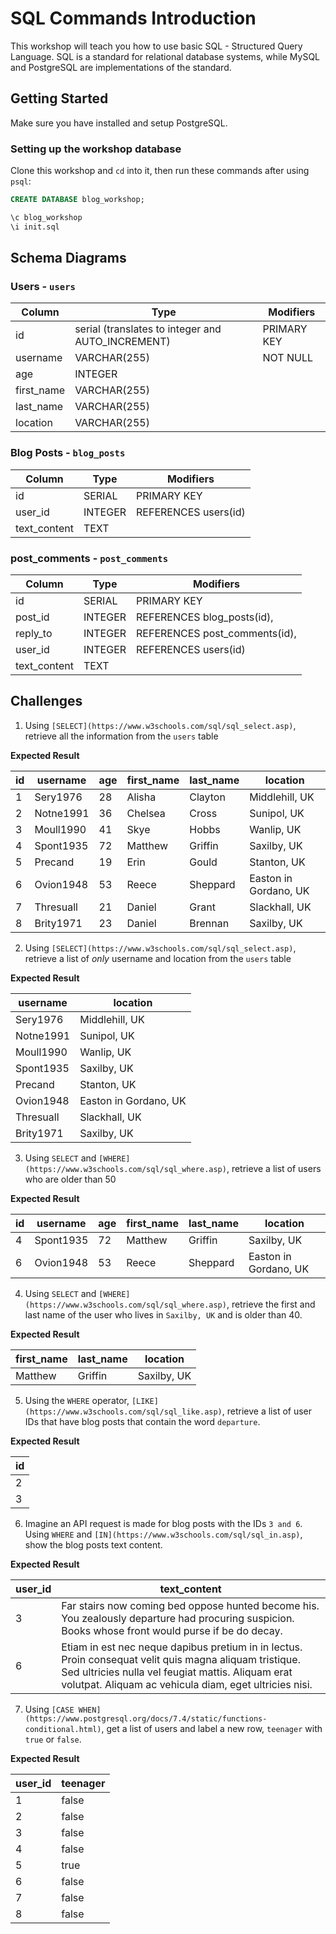 # SQL Commands Introduction
This workshop will teach you how to use basic SQL - Structured Query Language. SQL is a standard for relational database systems, while MySQL and PostgreSQL are implementations of the standard.

## Getting Started
Make sure you have installed and setup PostgreSQL.

### Setting up the workshop database

Clone this workshop and `cd` into it, then run these commands after using `psql`:

  ```sql
  CREATE DATABASE blog_workshop;

  \c blog_workshop
  \i init.sql
  ```

## Schema Diagrams

### Users - `users`

Column | Type | Modifiers
--- | --- | ---
id | serial (translates to integer and AUTO\_INCREMENT) | PRIMARY KEY
username | VARCHAR(255) | NOT NULL
age | INTEGER |
first\_name | VARCHAR(255) |
last\_name | VARCHAR(255) |
location | VARCHAR(255) |




### Blog Posts - `blog_posts`

Column | Type | Modifiers
--- | --- | ---
id | SERIAL | PRIMARY KEY
user_id | INTEGER | REFERENCES users(id)
text_content | TEXT |

### post_comments - `post_comments`

Column | Type | Modifiers
--- | --- | ---
id | SERIAL | PRIMARY KEY
post\_id | INTEGER | REFERENCES blog\_posts(id),
reply\_to | INTEGER | REFERENCES post\_comments(id),
user\_id | INTEGER | REFERENCES users(id)
text\_content | TEXT |

## Challenges

1. Using `[SELECT](https://www.w3schools.com/sql/sql_select.asp)`, retrieve all the information from the `users` table

**Expected Result**

id | username | age | first\_name | last\_name | location
--- | --- | --- | --- | --- | ---
1 | Sery1976 | 28 | Alisha | Clayton | Middlehill, UK | 
2 | Notne1991 | 36 | Chelsea | Cross | Sunipol, UK | 
3 | Moull1990 | 41 | Skye | Hobbs | Wanlip, UK | 
4 | Spont1935 | 72 | Matthew | Griffin | Saxilby, UK | 
5 | Precand | 19 | Erin | Gould | Stanton, UK | 
6 | Ovion1948 | 53 | Reece | Sheppard | Easton in Gordano, UK | 
7 | Thresuall | 21 | Daniel | Grant | Slackhall, UK | 
8 | Brity1971 | 23 | Daniel | Brennan | Saxilby, UK


2. Using `[SELECT](https://www.w3schools.com/sql/sql_select.asp)`, retrieve a list of *only* username and location from the `users` table

**Expected Result**

username | location
--- | ---
Sery1976 | Middlehill, UK | 
Notne1991 | Sunipol, UK | 
Moull1990 | Wanlip, UK | 
Spont1935 | Saxilby, UK | 
Precand | Stanton, UK | 
Ovion1948 | Easton in Gordano, UK | 
Thresuall | Slackhall, UK | 
Brity1971 | Saxilby, UK


3. Using `SELECT` and `[WHERE](https://www.w3schools.com/sql/sql_where.asp)`, retrieve a list of users who are older than 50

**Expected Result**

id | username | age | first\_name | last\_name | location
--- | --- | --- | --- | --- | ---
4 | Spont1935 | 72 | Matthew | Griffin | Saxilby, UK | 
6 | Ovion1948 | 53 | Reece | Sheppard | Easton in Gordano, UK | 


4. Using `SELECT` and `[WHERE](https://www.w3schools.com/sql/sql_where.asp)`, retrieve the first and last name of the user who lives in `Saxilby, UK` and is older than 40.

**Expected Result**

first\_name | last\_name | location
--- | --- | ---
Matthew | Griffin | Saxilby, UK


5. Using the `WHERE` operator, `[LIKE](https://www.w3schools.com/sql/sql_like.asp)`, retrieve a list of user IDs that have blog posts that contain the word `departure`.

**Expected Result**

id |
--- |
2 |
3 |

6. Imagine an API request is made for blog posts with the IDs `3 and 6`. Using `WHERE` and `[IN](https://www.w3schools.com/sql/sql_in.asp)`, show the blog posts text content.

**Expected Result**

user\_id | text\_content
--- | ---
3 | Far stairs now coming bed oppose hunted become his. You zealously departure had procuring suspicion. Books whose front would purse if be do decay.
6 | Etiam in est nec neque dapibus pretium in in lectus. Proin consequat velit quis magna aliquam tristique. Sed ultricies nulla vel feugiat mattis. Aliquam erat volutpat. Aliquam ac vehicula diam, eget ultricies nisi.

7. Using `[CASE WHEN](https://www.postgresql.org/docs/7.4/static/functions-conditional.html)`, get a list of users and label a new row, `teenager` with `true` or `false`. 

**Expected Result**

user\_id | teenager
--- | ---
1 | false
2 | false
3 | false
4 | false
5 | true
6 | false
7 | false
8 | false
